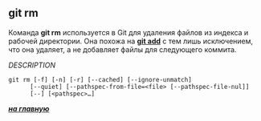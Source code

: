 ## git rm

Команда **git rm** используется в Git для удаления файлов из индекса и рабочей директории. Она похожа на [**git add**](./add.md) с тем лишь исключением, что она удаляет, а не добавляет файлы для следующего коммита.

*DESCRIPTION*
```hash = 
git rm [-f] [-n] [-r] [--cached] [--ignore-unmatch]
	  [--quiet] [--pathspec-from-file=<file> [--pathspec-file-nul]]
	  [--] [<pathspec>…​]
```


***[на главную](./readme.md)***